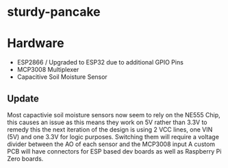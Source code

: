 # sturdy-pancake

# Hardware 
- ESP2866 / Upgraded to ESP32 due to additional GPIO Pins
- MCP3008 Multiplexer
- Capacitive Soil Moisture Sensor

## Update

Most capactivie soil moisture sensors now seem to rely on the NE555 Chip, this causes an issue as this means they work on 5V rather than 3.3V
to remedy this the next iteration of the design is using 2 VCC lines, one VIN (5V) and one 3.3V for logic purposes.
Switching them will require a voltage divider between the AO of each sensor and the MCP3008 input
A custom PCB will have connectors for ESP based dev boards as well as Raspberry Pi Zero boards. 
